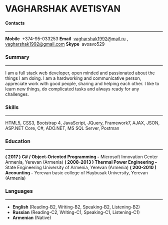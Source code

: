 # VAGHARSHAK AVETISYAN

#### Contacts
***
**Mobile**  &nbsp;+374-95-033253
**Email** &nbsp;vagharshak1992@mail.ru , vagharshak1992@gmail.com
**Skype** &nbsp;avoavo529

### Summary
***
I am a full stack web developer, open minded and passionated about the things I am doing. I am a hardworking and communicative person, appreciate work with good people, sharing and helping each other. I like to learn new things, do complicated tasks and always ready for any challenges.

### Skills
***
HTML5, CSS3, Bootstrap 4, JavaScript, JQuery, Framework7, AJAX, JSON, ASP.NET Core, C#, ADO.NET, MS SQL Server, Postman

### Education
***
**( 2017 ) C# / Object-Oriented Programming -** Microsoft Innovation Center Armenia, Yerevan (Armenia)
**( 2008-2013 ) Thermal Power Engineering -** State Engineering University of Armenia, Yerevan (Armenia)
**( 200-2010 ) Accounting -** Yerevan basic college of Haybusak University, Yerevan (Armenia)

### Languages
***
* **English** (Reading-B2, Writing-B2, Speaking-B2, Listening-B2)
* **Russian** (Reading-C2, Writing-C1, Speaking-C1, Listening-C1)
* **Armenian** (Native)

